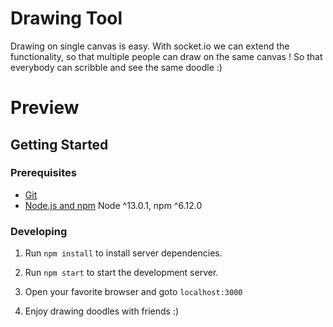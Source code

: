 # Drawing Tool
Drawing on single canvas is easy. With socket.io we can extend the functionality, so that multiple people can draw on the same canvas ! So that everybody can scribble and see the same doodle :)

# Preview


## Getting Started

### Prerequisites

- [Git](https://git-scm.com/)
- [Node.js and npm](nodejs.org) Node ^13.0.1, npm ^6.12.0


### Developing

1. Run `npm install` to install server dependencies.

2. Run `npm start` to start the development server.

3. Open your favorite browser and goto `localhost:3000`

4. Enjoy drawing doodles with friends :)